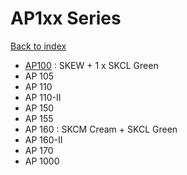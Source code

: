 # AP1xx Series

[Back to index](../README.md)

- [AP100](AP100/README.md) : SKEW + 1 x SKCL Green
- AP 105
- AP 110
- AP 110-II
- AP 150
- AP 155
- AP 160 : SKCM Cream + SKCL Green
- AP 160-II
- AP 170
- AP 1000
